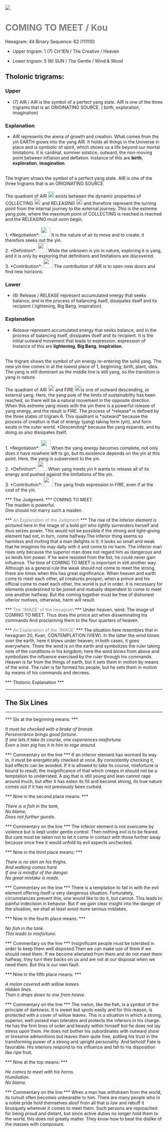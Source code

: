 

![](/assets/hexagram44.png)

# <span style="color:gray">COMING TO MEET /  Kou </span>
Hexagram: 44
Binary Sequence: 62 (111110)

* Upper trigram: 1 (7) CH'IEN / The Creative / Heaven

* Lower trigram: 5 (6) SUN / The Gentle / Wind & Wood

## <span style="brown:gray">Tholonic trigrams: </span>

### <span style="brown:gray">Upper </span>

* (7) AIR / AIR is the symbol of a perfect yang state. AIR is one of the three trigrams that is an ORIGINATING SOURCE. ( birth, exploration, imagination)

### <span style="brown:gray">Explanation</span>

* *AIR* represents the arena of growth and creation. What comes from the yin EARTH grows into the yang AIR. It holds all things in the Universe in place and is symbolic of spirit, which shows us a life beyond our mortal limitations.  It is cardinal, summer solstice, outward, the non-moving point between inflation and deflation. Instance of this are **birth**, **exploration**, **imagination**.<br/>
<br/>
The trigram shows the symbol of a perfect yang state. AIR is one of the three trigrams that is an ORIGINATING SOURCE.<br/>
<br/>
The quadrant of AIR <img src="../Images/bc/trigram-b07.png" style="width:20px"/> exists between the dynamic properties of COLLECTING <img src="../Images/bc/trigram-b03.png" style="width:20px"/> and RELEASING <img src="../Images/bc/trigram-b06.png" style="width:20px"/> and therefore represent the turning point from the internal journey to the external journey. This is the extreme yang pole, where the maximum point of COLLECTING is reached is reached and the RELEASING must soon begin.<br/>
<br/>
1. *Negotiation*: <img src="../Images/bc/yang.png" style="width:30px"/> It is the nature of air to move and to create; it therefore seeks out the yin.<br/>
2. *Definition*: <img src="../Images/bc/yang.png" style="width:30px"/> While the unknown is yin in nature, exploring it is yang, and it is only by exploring that definitions and limitations are discovered.<br/>
3. *Contribution*: <img src="../Images/bc/yang.png" style="width:30px"/> The contribution of AIR is to open new doors and find new horizons. 

### <span style="brown:gray">Lower </span>

* (6) Release / RELEASE represent accumulated energy that seeks balance, and in the process of balancing itself, dissipates itself and its recipient ( lightening, Big Bang, inspiration)

### <span style="brown:gray">Explanation</span>

* *Release* represent accumulated energy that seeks balance, and in the process of balancing itself, dissipates itself and its recipient. It is the initial outward movement that leads to expression. expression of Instance of this are **lightening**, **Big Bang**, **inspiration**.<br/>
<br/>
The trigram shows the symbol of yin energy re-entering the solid yang. The new yin line comes in at the lowest place of 1, beginning, birth, plant, idea.  The yang is still dominant as the middle line is still yang, so the transition is yang in nature.<br/>
<br/>
The quadrant of AIR <img src="../Images/bc/trigram-b07.png" style="width:20px"/> and FIRE <img src="../Images/bc/trigram-b05.png" style="width:20px"/>is one of outward descending, or external yang. Here, the yang pole of the limits of sustainability has been reached, so there will be a natural movement in the opposite direction.  When this extreme yang mixes with the yin there is a powerful release of yang energy, and the result is FIRE.  The process of *release* is defined by the three states of trigram 6.  This quadrant is *outward* because the process of creation is that of energy (yang) taking form (yin), and form exists in the outer world.  *Descending* because the yang expands, and by doing so also dissipates itself.<br/>
<br/>
1. *Negotiation*: <img src="../Images/bc/yin.png" style="width:30px"/> When the yang energy becomes complete, not only does it have nowhere left to go, but its existence depends on the yin at this point.  Here, the yang is subservient to the yin.<br/>
2. *Definition*: <img src="../Images/bc/yang.png" style="width:30px"/> When yang meets yin it wants to release all of its energy and pushed against the limitations of the yin.<br/>
3. *Contribution*: <img src="../Images/bc/yang.png" style="width:30px"/> The yang finds expression in FIRE, even if at the cost of the yin.  <br/>




*** The Judgment: ***
COMING TO MEET.<br/>
The maiden is powerful.<br/>
One should not marry such a maiden.


*** <span style="color:gray">An Explanation of the Judgment</span> ***
The rise of the inferior element is pictured here in the image of a bold girl who lightly surrenders herself and thus seizes power. This would not be possible if the strong and light-giving element had not, in turn, come halfway.The inferior thing seems so harmless and inviting that a man delights in it; it looks so small and weak that he imagines he may dally with it and come to no harm. The inferior man rises only because the superior man does not regard him as dangerous and so lends him power. If he were resisted from the fist, he could never gain influence. The time of COMING TO MEET is important in still another way. Although as a general rule the weak should not come to meet the strong, there are times when this has great significance. When heaven and earth come to meet each other, all creatures prosper; when a prince and his official come to meet each other, the world is put in order. It is necessary for elements predestined to be joined and mutually dependent to come to meet one another halfway. But the coming together must be free of dishonest ulterior motives, otherwise, harm will result.

*** <span style="color:gray">The 'IMAGE' of the hexagram</span> ***
Under heaven, wind: The image of COMING TO MEET. Thus does the prince act when disseminating his commands And proclaiming them to the four quarters of heaven.

*** <span style="color:gray">An Explanation of the 'IMAGE'</span> ***
The situation here resembles that in hexagram 20, Kuan, CONTEMPLATION (VIEW). In the latter the wind blows over the earth, here it blows under heaven; in both cases, it goes everywhere. There the wind is on the earth and symbolizes the ruler taking note of the conditions in his kingdom; here the wind blows from above and symbolizes the influence exercised by the ruler through his commands. Heaven is far from the things of earth, but it sets them in motion by means of the wind. The ruler is far formed his people, but he sets them in motion by means of his commands and decrees.

*** <span style="brown:gray">Tholonic Explanation </span> ***





---
## The Six Lines ##
---
*** Six at the beginning means: ***

_It must be checked with a brake of bronze.<br/>
Perseverance brings good fortune.<br/>
If one lets it take its course, one experiences misfortune.<br/>
Even a lean pig has it in him to rage around._

*** Commentary on the line ***
If an inferior element has wormed its way in, it must be energetically checked at once. By consistently checking it, bad effects can be avoided. If it is allowed to take its course, misfortune is bound to result; the insignificance of that which creeps in should not be a temptation to underrated. A pig that is still young and lean cannot rage around much, but after it has eaten its fill and become strong, its true nature comes out if it has not previously been curbed.

*** Nine in the second place means: ***

_There is a fish in the tank,<br/>
No blame,<br/>
Does not further guests._

*** Commentary on the line ***
The inferior element is not overcome by violence but is kept under gentle control. Then nothing evil is to be feared. But care must be taken not to let it come in contact with those further away because once free it would unfold its evil aspects unchecked.

*** Nine in the third place means: ***

_There is no skin on his thighs.<br/>
And walking comes hard.<br/>
If one is mindful of the danger.<br/>
No great mistake is made._

*** Commentary on the line ***
There is a temptation to fall in with the evil element offering itself-a very dangerous situation. Fortunately, circumstances prevent this; one would like to do it, but cannot. This leads to painful indecision in behavior. But if we gain clear insight into the danger of the situation, we shall at least avoid more serious mistakes.

*** Nine in the fourth place means: ***

_No fish in the tank.<br/>
This leads to misfortune._

*** Commentary on the line ***
Insignificant people must be tolerated in order to keep them well disposed.Then we can make use of them if we should need them. If we become alienated from them and do not meet them halfway, they turn their backs on us and are not at our disposal when we need them. But this is our own fault.

*** Nine in the fifth place means: ***

_A melon covered with willow leaves.<br/>
Hidden lines.<br/>
Then it drops down to one from heave._

*** Commentary on the line ***
The melon, like the fish, is a symbol of the principle of darkness. It is sweet but spoils easily and for this reason, is protected with a cover of willow leaves. This is a situation in which a strong, superior, well-poised man tolerates and protects the inferiors in his charge. He has the firm lines of order and beauty within himself but he does not lay stress upon them. He does not bother his subordinates with outward show or tiresome admonitions but leaves them quite free, putting his trust in the transforming power of a strong and upright personality. And behold! Fate is favorable. His interiors respond to his influence and fall to his disposition like ripe fruit.

*** Nine at the top means: ***

_He comes to meet with his horns.<br/>
Humiliation.<br/>
No blame._

*** Commentary on the line ***
When a man has withdrawn from the world, its tumult often becomes unbearable to him. There are many people who in a noble pride hold themselves aloof from all that is low and rebuff it brusquely wherever it comes to meet them. Such persons are reproached for being proud and distant, but since active duties no longer hold them to the world, this does not greatly matter. They know how to beat the dislike of the masses with composure.

